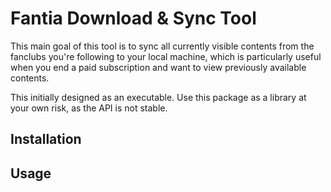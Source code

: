 # Fantia Download & Sync Tool

This main goal of this tool is to sync all currently visible contents from the fanclubs you're following to your local machine, which is particularly useful when you end a paid subscription and want to view previously available contents.

This initially designed as an executable. Use this package as a library at your own risk, as the API is not stable.

## Installation

## Usage

<!--
## Sync All Following Fanclubs

### Dealing with Paid Content

After the initial sync of a fanclub, the date and the subscription fee are recorded. Every time this fanclub is to be synced again, your new subscription fee is checked against the previous recorded subscription fee. If it increases, all posts will be checked for potential new contents, which will be downloaded.
-->